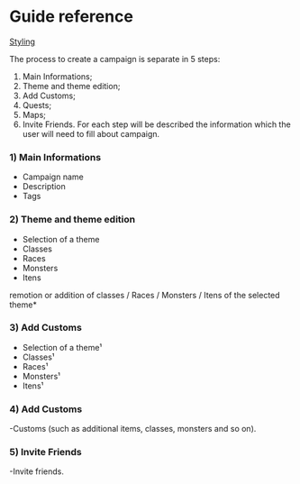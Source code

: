 # Guide reference

[Styling](https://gitlab.com/roleone/webapp/wikis/components/styling)


The process to create a campaign is separate in 5 steps:
1) Main Informations;
2) Theme and theme edition;
3) Add Customs;
4) Quests;
5) Maps;
6) Invite Friends.
For each step will be described the information which the user will need to fill about campaign.

### 1) Main Informations

* Campaign name  
* Description
* Tags

### 2) Theme and theme edition

* Selection of a theme
* Classes
* Races
* Monsters
* Itens

remotion or addition of classes / Races / Monsters / Itens of the selected theme*

### 3) Add Customs

* Selection of a theme¹
* Classes¹
* Races¹
* Monsters¹
* Itens¹


### 4) Add Customs
-Customs (such as additional items, classes, monsters and so on).

### 5) Invite Friends
-Invite friends.
